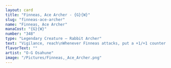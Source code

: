 ```yaml
---
layout: card
title: "Finneas, Ace Archer - {G}{W}"
slug: "finneas-ace-archer"
name: "Finneas, Ace Archer"
manaCost: "{G}{W}"
number: "348"
type: "Legendary Creature — Rabbit Archer"
text: "Vigilance, reach\nWhenever Finneas attacks, put a +1/+1 counter on each other creature you control that's a token or a Rabbit. Then if creatures you control have total power 10 or greater, draw a card."
flavorText: ""
artist: "O-G Osahune"
image: "/Pictures/Finneas,_Ace_Archer.png"
---
```


